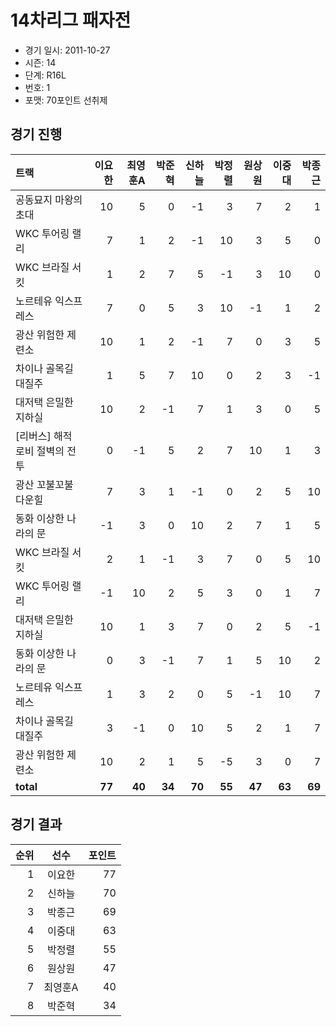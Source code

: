 # 14차리그 패자전

- 경기 일시: 2011-10-27
- 시즌: 14
- 단계: R16L
- 번호: 1
- 포맷: 70포인트 선취제





## 경기 진행

| 트랙 | 이요한 | 최영훈A | 박준혁 | 신하늘 | 박정렬 | 원상원 | 이중대 | 박종근 |
|:---|---:|---:|---:|---:|---:|---:|---:|---:|
| 공동묘지 마왕의 초대 | 10 | 5 | 0 | -1 | 3 | 7 | 2 | 1 |
| WKC 투어링 랠리 | 7 | 1 | 2 | -1 | 10 | 3 | 5 | 0 |
| WKC 브라질 서킷 | 1 | 2 | 7 | 5 | -1 | 3 | 10 | 0 |
| 노르테유 익스프레스 | 7 | 0 | 5 | 3 | 10 | -1 | 1 | 2 |
| 광산 위험한 제련소 | 10 | 1 | 2 | -1 | 7 | 0 | 3 | 5 |
| 차이나 골목길 대질주 | 1 | 5 | 7 | 10 | 0 | 2 | 3 | -1 |
| 대저택 은밀한 지하실 | 10 | 2 | -1 | 7 | 1 | 3 | 0 | 5 |
| [리버스] 해적 로비 절벽의 전투 | 0 | -1 | 5 | 2 | 7 | 10 | 1 | 3 |
| 광산 꼬불꼬불 다운힐 | 7 | 3 | 1 | -1 | 0 | 2 | 5 | 10 |
| 동화 이상한 나라의 문 | -1 | 3 | 0 | 10 | 2 | 7 | 1 | 5 |
| WKC 브라질 서킷 | 2 | 1 | -1 | 3 | 7 | 0 | 5 | 10 |
| WKC 투어링 랠리 | -1 | 10 | 2 | 5 | 3 | 0 | 1 | 7 |
| 대저택 은밀한 지하실 | 10 | 1 | 3 | 7 | 0 | 2 | 5 | -1 |
| 동화 이상한 나라의 문 | 0 | 3 | -1 | 7 | 1 | 5 | 10 | 2 |
| 노르테유 익스프레스 | 1 | 3 | 2 | 0 | 5 | -1 | 10 | 7 |
| 차이나 골목길 대질주 | 3 | -1 | 0 | 10 | 5 | 2 | 1 | 7 |
| 광산 위험한 제련소 | 10 | 2 | 1 | 5 | -5 | 3 | 0 | 7 |
| __total__ | __77__ | __40__ | __34__ | __70__ | __55__ | __47__ | __63__ | __69__ |




## 경기 결과

| 순위 | 선수 | 포인트 |
|---:|:---:|---:|
| 1 | 이요한 | 77 |
| 2 | 신하늘 | 70 |
| 3 | 박종근 | 69 |
| 4 | 이중대 | 63 |
| 5 | 박정렬 | 55 |
| 6 | 원상원 | 47 |
| 7 | 최영훈A | 40 |
| 8 | 박준혁 | 34 |


